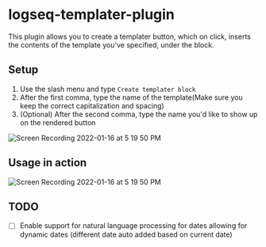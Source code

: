 # logseq-templater-plugin

This plugin allows you to create a templater button, which on click, inserts the contents of the template you've specified, under the block. 

## Setup
1. Use the slash menu and type `Create templater block`
2. After the first comma, type the name of the template(Make sure you keep the correct capitalization and spacing)
3. (Optional) After the second comma, type the name you'd like to show up on the rendered button

![Screen Recording 2022-01-16 at 5 19 50 PM](https://user-images.githubusercontent.com/80150109/149662207-c95a285a-fe4c-4e9f-b4d4-b2154330eebd.gif)


## Usage in action
![Screen Recording 2022-01-16 at 5 19 50 PM](https://user-images.githubusercontent.com/80150109/149662222-79f0fa35-c2d8-4070-93d9-a39b0b7b4982.gif)

## TODO
- [ ] Enable support for natural language processing for dates allowing for dynamic dates (different date auto added based on current date)
